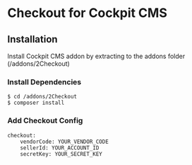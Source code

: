 # Checkout for Cockpit CMS

## Installation
Install Cockpit CMS addon by extracting to the addons folder (/addons/2Checkout)

### Install Dependencies

```
$ cd /addons/2Checkout
$ composer install
```

### Add Checkout Config

```
checkout:
    vendorCode: YOUR_VENDOR_CODE
    sellerId: YOUR_ACCOUNT_ID
    secretKey: YOUR_SECRET_KEY
```